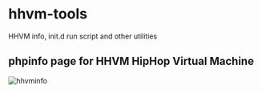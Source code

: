 # hhvm-tools
HHVM info, init.d run script and other utilities

## phpinfo page for HHVM HipHop Virtual Machine
![hhvminfo](https://habrastorage.org/files/95e/65d/406/95e65d4065f1493691dc53e1d4bce273.png)
